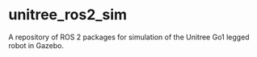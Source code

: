 # unitree_ros2_sim
A repository of ROS 2 packages for simulation of the Unitree Go1 legged robot in Gazebo.

